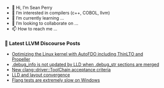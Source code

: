 - 👋 Hi, I’m Sean Perry
- 👀 I’m interested in compilers (c++, COBOL, llvm)
- 🌱 I’m currently learning ...
- 💞️ I’m looking to collaborate on ...
- 📫 How to reach me ...

<!---
s66perry/s66perry is a ✨ special ✨ repository because its `README.md` (this file) appears on your GitHub profile.
You can click the Preview link to take a look at your changes.
--->
### 📕 Latest LLVM Discourse Posts

<!-- DISCOURSE-LLVM:START -->
- [Optimizing the Linux kernel with AutoFDO including ThinLTO and Propeller](https://discourse.llvm.org/t/optimizing-the-linux-kernel-with-autofdo-including-thinlto-and-propeller/79108#post_5)
- [.debug_info is not updated by LLD when .debug_str sections are merged](https://discourse.llvm.org/t/debug-info-is-not-updated-by-lld-when-debug-str-sections-are-merged/75785#post_2)
- [New clang::driver::ToolChain acceptance criteria](https://discourse.llvm.org/t/new-clang-toolchain-acceptance-criteria/79233#post_1)
- [LLD and layout convergence](https://discourse.llvm.org/t/lld-and-layout-convergence/79232#post_1)
- [Flang tests are extremely slow on Windows](https://discourse.llvm.org/t/flang-tests-are-extremely-slow-on-windows/78591?page=3#post_46)
<!-- DISCOURSE-LLVM:END -->
